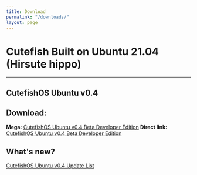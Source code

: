 ```yaml
---
title: Download
permalink: "/downloads/"
layout: page
---
```


# Cutefish Built on Ubuntu 21.04 (Hirsute hippo) 

---

## CutefishOS Ubuntu v0.4

## Download:
  **Mega:** [CutefishOS Ubuntu v0.4 Beta Developer Edition](https://bit.ly/3Dcyd7s)
  **Direct link:** [CutefishOS Ubuntu v0.4 Beta Developer Edition](https://bit.ly/3k8k5U3)

## What's new?
  [CutefishOS Ubuntu v0.4 Update List](https://cutefish-ubuntu.github.io/cutefishos-ubuntu-v0-dot-4/)
